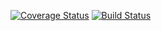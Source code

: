 
[![Coverage Status](https://coveralls.io/repos/github/Dzigen/Tower_Defense_Game/badge.svg?branch=master)](https://coveralls.io/github/Dzigen/Tower_Defense_Game?branch=master)
[![Build Status](https://travis-ci.org/Dzigen/Tower_Defense_Game.svg?branch=master)](https://travis-ci.org/Dzigen/Tower_Defense_Game)
